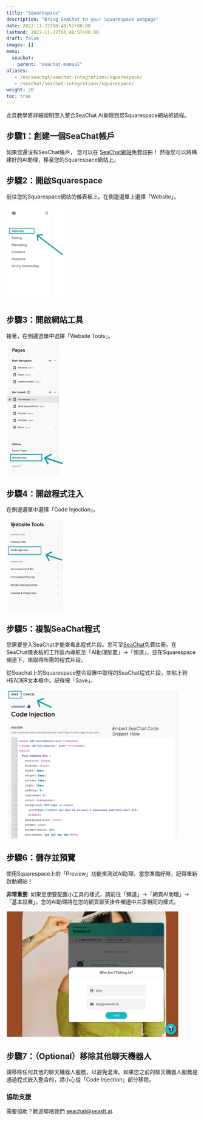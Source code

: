 ```yaml
---
title: "Squarespace"
description: "Bring SeaChat to your Squarespace webpage"
date: 2022-11-22T08:48:57+00:00
lastmod: 2022-11-22T08:48:57+00:00
draft: false
images: []
menu:
  seachat:
    parent: "seachat-manual"
aliases:
   - /en/seachat/seachat-integrations/squarespace/
   - /seachat/seachat-integrations/squarespace/
weight: 20
toc: true
---
```


此頁教學將詳細說明嵌入整合SeaChat AI助理到您Squarespace網站的過程。

## 步驟1：創建一個SeaChat帳戶
如果您還沒有SeaChat帳戶， 您可以在 [SeaChat網站](https://chat.seasalt.ai/)免費註冊！ 然後您可以將構建好的AI助理，移至您的Squarespace網站上。


## 步驟2：開啟Squarespace
前往您的Squarespace網站的儀表板上。在側邊選單上選擇「Website」。

<img width="30%" style="border-radius: 0.4rem" src="/images/seachat-integrations/squarespace/20240228-squarespace_integration-step1.png" alt="Go to your Squarespace dashboard and click on Website from the menu.">


## 步驟3：開啟網站工具
接著，在側邊選單中選擇「Website Tools」。


<img width="30%" style="border-radius: 0.4rem" src="/images/seachat-integrations/squarespace/20240228-squarespace_integration_step2.png" alt="Click on Website Tools on Squarespace">

## 步驟4：開啟程式注入
在側邊選單中選擇「Code Injection」。


<img width="30%" style="border-radius: 0.4rem" src="/images/seachat-integrations/squarespace/20240228-squarespace-integration-step3.png" alt="Select Code Injection in the sidebar menu.">


## 步驟5：複製SeaChat程式
您需要登入SeaChat才能查看此程式片段。您可至[SeaChat](https://chat.seasalt.ai/)免費註冊。在SeaChat儀表板的工作區內導航至「AI助理配置」->「頻道」，並在Squarespace頻道下，來取得所需的程式片段。

從Seachat上的Squarespace整合設置中取得的SeaChat程式片段，並貼上到HEADER文本框中。記得按「Save」。

<img width="90%" style="border-radius: 0.4rem" src="/images/seachat-integrations/squarespace/20240228-squarespace-integration-step4.png" alt="Paste the SeaChat code snippet in the HEADER text box. Remember to click SAVE.">

## 步驟6：儲存並預覽

使用Squarespace上的「Preview」功能來測試AI助理。當您準備好時，記得重新啟動網站！

**非常重要**: 如果您想要配置小工具的樣式，請前往「頻道」->「網頁AI助理」->「基本設置」。您的AI助理將在您的網頁聊天掛件頻道中共享相同的樣式。

<img width="90%" style="border-radius: 0.4rem" src="/images/seachat-integrations/squarespace/20240228-squarespace-integration-step5.png" alt="Preview SeaChat agent on website">


## 步驟7：（Optional）移除其他聊天機器人

請移除任何其他的聊天機器人服務，以避免混淆。如果您之前的聊天機器人服務是通過程式嵌入整合的，請小心從「Code Injection」部分移除。

### 協助支援
需要協助？歡迎聯絡我們 [seachat@seaslt.ai](mailto:seachat@seaslt.ai).

 